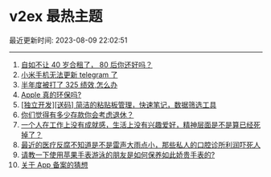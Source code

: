 # v2ex 最热主题

最近更新时间: 2023-08-09 22:02:51

--- 
1. [自如不让 40 岁合租了， 80 后你还好吗？](https://www.v2ex.com/t/963599) 
2. [小米手机无法更新 telegram 了](https://www.v2ex.com/t/963610) 
3. [半年度被打了 325 绩效,怎么办](https://www.v2ex.com/t/963630) 
4. [Apple 真的环保吗?](https://www.v2ex.com/t/963600) 
5. [[独立开发][送码] 简洁的粘贴板管理，快速笔记，数据筛选工具](https://www.v2ex.com/t/963587) 
6. [你们觉得有多少存款你会考虑退休？](https://www.v2ex.com/t/963565) 
7. [一个人在工作上没有成就感，生活上没有兴趣爱好，精神层面是不是算已经死掉了？](https://www.v2ex.com/t/963633) 
8. [最近的医疗反腐不知道是不是雷声大雨点小，那些私人的口腔诊所利润吓死人](https://www.v2ex.com/t/963643) 
9. [请教一下使用苹果手表游泳的朋友是如何保养如此娇贵手表的?](https://www.v2ex.com/t/963566) 
10. [关于 App 备案的猜想](https://www.v2ex.com/t/963800) 
